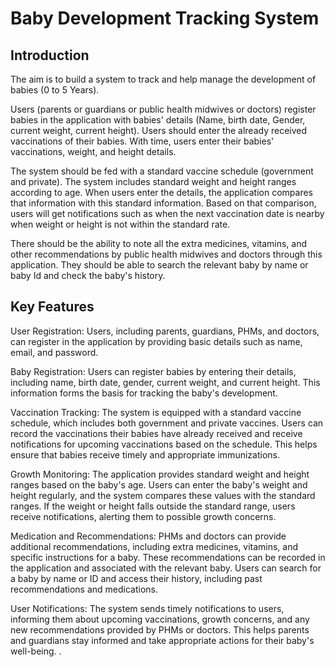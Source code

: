 # Baby Development Tracking System

## Introduction

The aim is to build a system to track and help manage the development of babies (0 to 5 Years).

Users (parents or guardians or public health midwives or doctors) register babies in the application with babies' details (Name, birth date, Gender, current weight, current height). Users should enter the already received vaccinations of their babies. With time, users enter their babies' vaccinations, weight, and height details.

The system should be fed with a standard vaccine schedule (government and private). The system includes standard weight and height ranges according to age. When users enter the details, the application compares that information with this standard information. Based on that comparison, users will get notifications such as when the next vaccination date is nearby when weight or height is not within the standard rate.

There should be the ability to note all the extra medicines, vitamins, and other recommendations by public health midwives and doctors through this application. They should be able to search the relevant baby by name or baby Id and check the baby's history.

## Key Features

User Registration: Users, including parents, guardians, PHMs, and doctors, can register in the application by providing basic details such as name, email, and password.

Baby Registration: Users can register babies by entering their details, including name, birth date, gender, current weight, and current height. This information forms the basis for tracking the baby's development.

Vaccination Tracking: The system is equipped with a standard vaccine schedule, which includes both government and private vaccines. Users can record the vaccinations their babies have already received and receive notifications for upcoming vaccinations based on the schedule. This helps ensure that babies receive timely and appropriate immunizations.

Growth Monitoring: The application provides standard weight and height ranges based on the baby's age. Users can enter the baby's weight and height regularly, and the system compares these values with the standard ranges. If the weight or height falls outside the standard range, users receive notifications, alerting them to possible growth concerns.

Medication and Recommendations: PHMs and doctors can provide additional recommendations, including extra medicines, vitamins, and specific instructions for a baby. These recommendations can be recorded in the application and associated with the relevant baby. Users can search for a baby by name or ID and access their history, including past recommendations and medications.

User Notifications: The system sends timely notifications to users, informing them about upcoming vaccinations, growth concerns, and any new recommendations provided by PHMs or doctors. This helps parents and guardians stay informed and take appropriate actions for their baby's well-being. .
